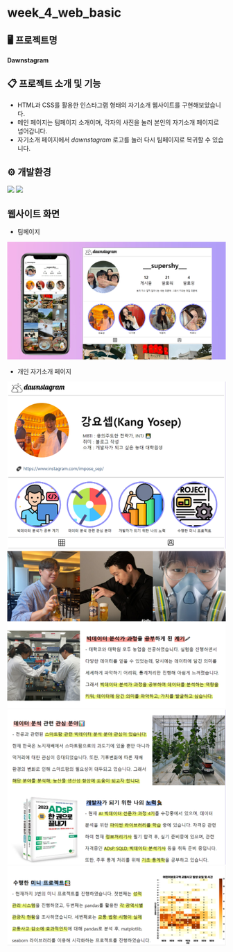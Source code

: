 # week_4_web_basic

## 🖥 프로젝트명
**Dawnstagram**

## 📋 프로젝트 소개 및 기능
- HTML과 CSS를 활용한 인스타그램 형태의 자기소개 웹사이트를 구현해보았습니다.
- 메인 페이지는 팀페이지 소개이며, 각자의 사진을 눌러 본인의 자기소개 페이지로 넘어갑니다.
- 자기소개 페이지에서 *dawnstagram* 로고를 눌러 다시 팀페이지로 복귀할 수 있습니다.


## ⚙ 개발환경

<img src="https://img.shields.io/badge/HTML5-123452?style=for-the-badge&logo=HTML5&logoColor=white"> <img src="https://img.shields.io/badge/CSS3-EC407A?style=for-the-badge&logo=CSS3&logoColor=white">

## 웹사이트 화면
- 팀페이지

![Alt text](./images/image.png)

- 개인 자기소개 페이지

![Alt text](./images/intro1.png)
![Alt text](./images/intro2.png)
![Alt text](./images/intro3.png)
![Alt text](./images/intro4.png)